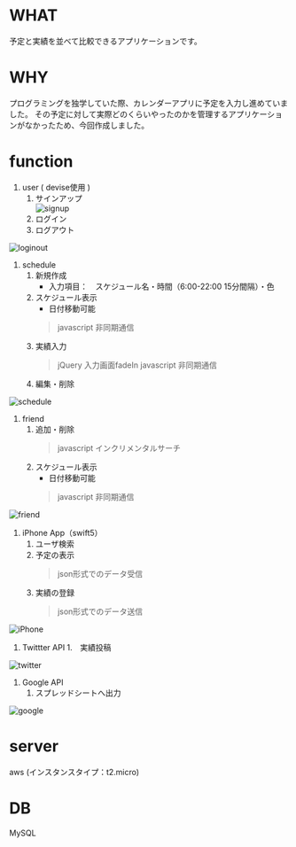 # WHAT
予定と実績を並べて比較できるアプリケーションです。

# WHY
プログラミングを独学していた際、カレンダーアプリに予定を入力し進めていました。
その予定に対して実際どのくらいやったのかを管理するアプリケーションがなかったため、今回作成しました。

# function
1. user ( devise使用 )
    1. サインアップ   
    ![signup](https://user-images.githubusercontent.com/63441901/90575389-3d9b1700-e1f6-11ea-941d-6a05d0b753d2.gif)
    1. ログイン
    1. ログアウト
    
![loginout](https://user-images.githubusercontent.com/63441901/90575571-a8e4e900-e1f6-11ea-809b-2ef338ee56cd.gif)


1. schedule
    1. 新規作成
        - 入力項目：　スケジュール名・時間（6:00-22:00 15分間隔）・色
    1. スケジュール表示
        - 日付移動可能
        > javascript 非同期通信
    1. 実績入力
        > jQuery 入力画面fadeIn
        > javascript 非同期通信
    1. 編集・削除
    
![schedule](https://user-images.githubusercontent.com/63441901/90575602-b9955f00-e1f6-11ea-91f0-e07be2d9f9f1.gif)

1. friend
    1. 追加・削除
        > javascript インクリメンタルサーチ
    1. スケジュール表示
        - 日付移動可能
        > javascript 非同期通信
        
![friend](https://user-images.githubusercontent.com/63441901/90575779-24469a80-e1f7-11ea-866c-3128c9d9ee54.gif)

1. iPhone App（swift5）
    1. ユーザ検索
    1. 予定の表示
        > json形式でのデータ受信
    1. 実績の登録
        > json形式でのデータ送信

![iPhone](https://user-images.githubusercontent.com/63441901/90575881-6a9bf980-e1f7-11ea-937e-09092a014823.gif)


1. Twittter API
    1.　実績投稿

![twitter](https://user-images.githubusercontent.com/63441901/90575902-7c7d9c80-e1f7-11ea-9c9c-08a354219d38.gif)

1. Google API
    1. スプレッドシートへ出力

![google](https://user-images.githubusercontent.com/63441901/90575934-915a3000-e1f7-11ea-882c-90a6c10c6ddc.gif)


# server
aws (インスタンスタイプ：t2.micro)

# DB
MySQL
